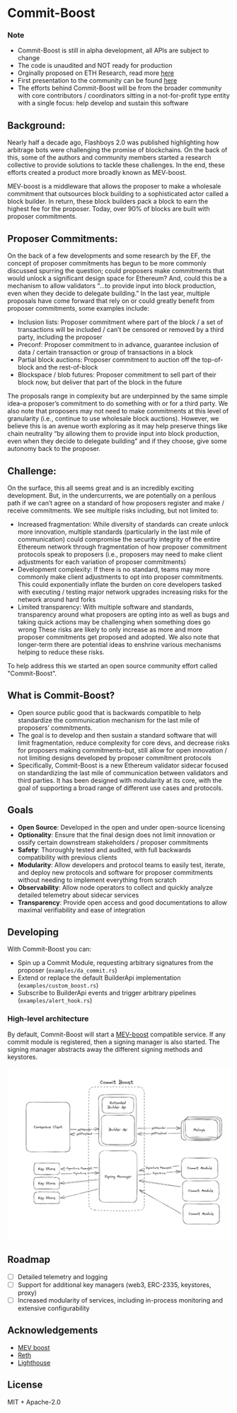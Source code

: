 # Commit-Boost
### Note
- Commit-Boost is still in alpha development, all APIs are subject to change
- The code is unaudited and NOT ready for production
- Orginally proposed on ETH Research, read more [here](https://ethresear.ch/t/based-proposer-commitments-ethereum-s-marketplace-for-proposer-commitments/19517)
- First presentation to the community can be found [here](https://www.youtube.com/watch?v=jrm4ZUoj9xY&list=PLJqWcTqh_zKHDFarAcF29QfdMlUpReZrR&index=11)
- The efforts behind Commit-Boost will be from the broader community with core contributors / coordinators sitting in a not-for-profit type entity with a single focus: help develop and sustain this software

## Background:

Nearly half a decade ago, Flashboys 2.0 was published highlighting how arbitrage bots were challenging the promise of blockchains. On the back of this, some of the authors and community members started a research collective to provide solutions to tackle these challenges. In the end, these efforts created a product more broadly known as MEV-boost.

MEV-boost is a middleware that allows the proposer to make a wholesale commitment that outsources block building to a sophisticated actor called a block builder. In return, these block builders pack a block to earn the highest fee for the proposer. Today, over 90% of blocks are built with proposer commitments.

## Proposer Commitments:

On the back of a few developments and some research by the EF, the concept of proposer commitments has begun to be more commonly discussed spurring the question; could proposers make commitments that would unlock a significant design space for Ethereum? And, could this be a mechanism to allow validators “…to provide input into block production, even when they decide to delegate building.” In the last year, multiple proposals have come forward that rely on or could greatly benefit from proposer commitments, some examples include:

- Inclusion lists: Proposer commitment where part of the block / a set of transactions will be included / can’t be censored or removed by a third party, including the proposer
- Preconf: Proposer commitment to in advance, guarantee inclusion of data / certain transaction or group of transactions in a block
- Partial block auctions: Proposer commitment to auction off the top-of-block and the rest-of-block
- Blockspace / blob futures: Proposer commitment to sell part of their block now, but deliver that part of the block in the future

The proposals range in complexity but are underpinned by the same simple idea–a proposer’s commitment to do something with or for a third party. We also note that proposers may not need to make commitments at this level of granularity (i.e., continue to use wholesale block auctions). However, we believe this is an avenue worth exploring as it may help preserve things like chain neutrality “by allowing them to provide input into block production, even when they decide to delegate building” and if they choose, give some autonomy back to the proposer.

## Challenge:

On the surface, this all seems great and is an incredibly exciting development. But, in the undercurrents, we are potentially on a perilous path if we can’t agree on a standard of how proposers register and make / receive commitments. We see multiple risks including, but not limited to:

- Increased fragmentation: While diversity of standards can create unlock more innovation, multiple standards (particularly in the last mile of communication) could compromise the security integrity of the entire Ethereum network through fragmentation of how proposer commitment protocols speak to proposers (i.e., proposers may need to make client adjustments for each variation of proposer commitments)
- Development complexity: If there is no standard, teams may more commonly make client adjustments to opt into proposer commitments. This could exponentially inflate the burden on core developers tasked with executing / testing major network upgrades increasing risks for the network around hard forks
- Limited transparency: With multiple software and standards, transparency around what proposers are opting into as well as bugs and taking quick actions may be challenging when something does go wrong
These risks are likely to only increase as more and more proposer commitments get proposed and adopted. We also note that longer-term there are potential ideas to enshrine various mechanisms helping to reduce these risks.

To help address this we started an open source community effort called "Commit-Boost". 

## What is Commit-Boost?
- Open source public good that is backwards compatible to help standardize the communication mechanism for the last mile of proposers’ commitments. 
- The goal is to develop and then sustain a standard software that will limit fragmentation, reduce complexity for core devs, and decrease risks for proposers making commitments–but, still allow for open innovation / not limiting designs developed by proposer commitment protocols
- Specifically, Commit-Boost is a new Ethereum validator sidecar focused on standardizing the last mile of communication between validators and third parties. It has been designed with modularity at its core, with the goal of supporting a broad range of different use cases and protocols.

## Goals
- **Open Source**: Developed in the open and under open-source licensing 
- **Optionality**: Ensure that the final design does not limit innovation or ossify certain downstream stakeholders / proposer commitments
- **Safety**: Thoroughly tested and audited, with full backwards compatibility with previous clients 
- **Modularity**: Allow developers and protocol teams to easily test, iterate, and deploy new protocols and software for proposer commitments without needing to implement everything from scratch 
- **Observability**: Allow node operators to collect and quickly analyze detailed telemetry about sidecar services 
- **Transparency**: Provide open access and good documentations to allow maximal verifiability and ease of integration

## Developing
With Commit-Boost you can:
- Spin up a Commit Module, requesting arbitrary signatures from the proposer (`examples/da_commit.rs`)
- Extend or replace the default BuilderApi implementation (`examples/custom_boost.rs`)
- Subscribe to BuilderApi events and trigger arbitrary pipelines (`examples/alert_hook.rs`)

### High-level architecture
By default, Commit-Boost will start a [MEV-boost](https://github.com/flashbots/mev-boost) compatible service. If any commit module is registered, then a signing manager is also started. The signing manager abstracts away the different signing methods and keystores.

![architecture](docs/architecture.png)

## Roadmap
- [ ] Detailed telemetry and logging
- [ ] Support for additional key managers (web3, ERC-2335, keystores, proxy)
- [ ] Increased modularity of services, including in-process monitoring and extensive configurability

## Acknowledgements
- [MEV boost](https://github.com/flashbots/mev-boost)
- [Reth](https://github.com/paradigmxyz/reth)
- [Lighthouse](https://github.com/sigp/lighthouse)

## License
MIT + Apache-2.0
